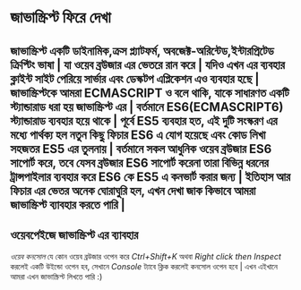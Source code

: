# জাভাস্ক্রিপ্ট ফিরে দেখা
জাভাস্ক্রিপ্ট একটি ডাইনামিক,ক্রস প্ল্যাটফর্ম, অবজেক্ট-অরিন্টেড,ইন্টারপ্রিটেড ক্রিপ্টিং ভাষা | যা ওয়েব ব্রউজার এর ভেতরে রান করে | যদিও এখন এর ব্যবহার
ক্লাইন্ট সাইট পেরিয়ে সার্ভার এবং ডেস্কটপ এপ্লিকেশন এও ব্যবহার হছে | 
জাভাস্ক্রিপ্টকে আমরা ECMASCRIPT ও বলে থাকি, যাকে সাধারণত একটি স্ট্যান্ডারাড ধরা হয় জাভাস্ক্রিপ্ট এর |  বর্তমানে ES6(ECMASCRIPT6) স্ট্যান্ডারাড ব্যবহার হয়ে থাকে | পূর্বে ES5 ব্যবহার হত, এই দুটি সংস্করণ এর মধ্যে পার্থক্য হল নতুন কিছু ফিচার ES6 এ যোগ হয়েছে এবং কোড লিখা সহজতর ES5 এর তুলনায় | বর্তমানে সকল আধুনিক ওয়েব ব্রউজার ES6 সাপোর্ট করে, তবে যেসব ব্রউজার ES6 সাপোর্ট করেনা তারা বিভিন্ন ধরনের ট্রান্সপাইলার ব্যবহার করে ES6 কে ES5 এ কনভার্ট করার জন্য | ইতিহাস আর ফিচার এর ভেতর অনেক ঘোরাঘুরি হল, এখন দেখা জাক কিভাবে আমরা জাভাস্ক্রিপ্ট ব্যাবহার করতে পারি | 
---
## ওয়েবপেইজে জাভাস্ক্রিপ্ট এর ব্যাবহার 
*ওয়েব কনসোল*
যে কোন ওয়েব ব্রউজার ওপেন করে *Ctrl+Shift+K*
অথবা *Right click then Inspect* করলেই একটি উইন্ডো ওপেন হব, সেখানে *Console* ট্যাবে ক্লিক করলেই কনসোল ওপেন হবে | এখন এইখানে আমরা এখন জাভাস্ক্রিপ্ট লিখতে পারি :) 
